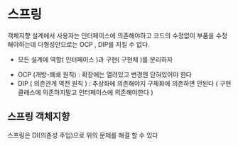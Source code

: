 # 스프링 



객체지향 설계에서 사용자는 인터페이스에 의존해야하고 코드의 수정없이 부품을 수정해야하는데 다형성만으로는 OCP  , DIP를 지킬 수 없다.
- 모든 설계에 역할( 인터페이스 )과 구현( 구현체 )를 분리하자

* OCP (개방-폐쇄 원칙) :  확장에는 열려있고 변경엔 닫혀있어야 한다
* DIP ( 의존관계 역전 원칙 ) : 추상화에 의존해야지 구체화에 의존하면 안된다 ( 구현 클래스에 의존하지말고 인터페이스에 의존해야한다 )





## 스프링 객체지향

스프링은 DI(의존성 주입)으로 위의 문제를 해결 할 수 있다
